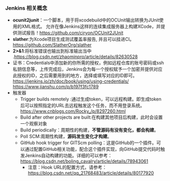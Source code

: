 ### Jenkins 相关概念
* **ocunit2junit**：一个脚本，用于将xcodebuild中的OCUnit输出转换为JUnit使用的XML格式。 允许在像Jenkins这样的连续集成服务器上构建XCode，并提供测试报告！<https://github.com/ciryon/OCUnit2JUnit>
* **slather**:为Xcode项目生成测试覆盖率报告, 并且可以挂进CI。<https://github.com/SlatherOrg/slather>
*  **2>&1**:将标准错误也输出到标准输出当中 .<https://blog.csdn.net/zhaominpro/article/details/82630528>
* 证书：Credentials中添加新的你所需的授权，例如远程仓库的账号密码或ssh私钥信息等，上传完成后，Jenkins会为每一个授权赋予一个加密并提供对应此授权的ID，之后需要用到的地方，选择或填写对应的ID即可。<br><https://jenkins.io/zh/doc/book/using/using-credentials/><br><https://www.jianshu.com/p/b197f3fc1789>
* 触发器
	* 	Trigger builds remotely :通过生成token，可以远程构建。即生成token后可以按照指定的URL去远程触发这个任务，而不用登录系统。<https://www.cnblogs.com/Rocky_/p/8297260.html>
	*  Build after other projects are built:在构建其他项目后构建，此时会设置一个观察对象
	*  Build periodically：周期性的构建，**不管源码有没有变化，都会构建**。
	*  Poll SCM:周期性构建，**源码发生变化才构建**。
	*  GitHub hook trigger for GITScm polling：这是GitHub的一个插件。可以通过配置GitHub相关功能，配合这个插件实现，向GitHub提交代码时触发Jenkins自动构建的功能。详细的可以参考：<https://blog.csdn.net/boling_cavalry/article/details/78943061>
		* 注意：Hook URL的配置方式，请参考：<https://blog.csdn.net/qq_21768483/article/details/80177920>	  	
